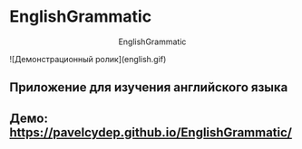 # EnglishGrammatic
<p align="center" font-size="50px">
   EnglishGrammatic  
     
  </p>
![Демонстрационный ролик](english.gif)

## Приложение для изучения английского языка
## Демо: https://pavelcydep.github.io/EnglishGrammatic/

